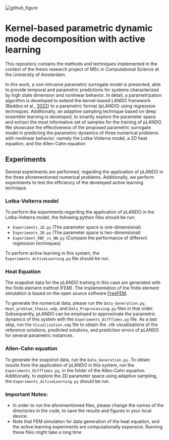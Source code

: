 ![github_figure](https://github.com/kevopoulosk/MSc_Thesis_Kernel_based_parametric_DMD_with_Active_Learning/assets/113594011/b3a3eb4f-586a-4b44-9a41-3883431d51ff)

# Kernel-based parametric dynamic mode decomposition with active learning 


This repository contains the methods and techniques implemented in the context of the thesis
research project of MSc in Computational Science at the University of Amsterdam.





In this work, a non-intrusive parametric surrogate model is presented, able to provide
temporal and parametric predictions for systems characterized by high state dimension and nonlinear
behavior. In detail, a parametrization algorithm is developed to extend the kernel-based
LANDO framework (Baddoo et al., [2022](https://royalsocietypublishing.org/doi/full/10.1098/rspa.2021.0830)) to a parametric format (pLANDO) using regression techniques. 
Additionally, an adaptive sampling technique based on deep ensemble
learning is developed, to smartly explore the parameter space and extract the most informative 
set of samples for the training of pLANDO. We showcase the effectiveness
of the proposed parametric surrogate model in predicting the parametric dynamics of
three numerical problems with nonlinear behavior; namely the Lotka-Volterra model, a
2D heat equation, and the Allen-Cahn equation


## Experiments

Several experiments are performed, regarding the application of pLANDO in the three aforementioned numerical problems. 
Additionally, we perform experiments to test the efficiency of the developed active learning technique. 

### Lotka-Volterra model
To perform the experiments regarding the application of pLANDO in the Lotka-Volterra model, the following python files should be run:

* `Experiments_1D.py` (The parameter space is one-dimensional)
* `Experiments_2D.py` (The parameter space is two-dimensional)
* `Experiment_RBF_vs_NN.py` (Compare the performance of different regression techniques)

To perform active learning in this system, the `Experiments_ActiveLearning.py` file should be run.



### Heat Equation 

The snapshot data for the pLANDO training in this case are generated with the finite element method (FEM). 
The implementation of the finite element simulation is based on the open source software [FreeFEM](https://freefem.org/). 

To generate the numerical data, please run the `Data_Generation.py`, `Heat_problem_thesis.edp`, and `Data_Preprocessing.py` files in that order. 
Subsequently, pLANDO can be employed to approximate the parametric dynamics of this system with the `Experiments_DiffTimes.py` file. 
As a last step, run the `Visualization.edp` file to obtain the .vtk visualisations of the reference solutions, predicted solutions, and prediction errors of pLANDO for several parametric instances. 



### Allen-Cahn equation

To generate the snapshot data, run the `Data_Generation.py`. 
To obtain results from the application of pLANDO in this system, run the `Experiments_DiffTimes.py`, in the folder of the Allen-Cahn equation. 
Additionally, to explore the 2D parameter space using adaptive sampling, the `Experiments_ActiveLearning.py` should be run.




### Important Notes:
* In order to run the aforementioned files, please change the names of the directories in the code, to save the results and figures in your local device.
* Note that FEM simulation for data generation of the heat equation, and the active learning experiments are computationally expensive. Running these files might take a long time

